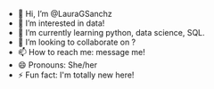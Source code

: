 - 👋 Hi, I’m @LauraGSanchz
- 👀 I’m interested in data!
- 🌱 I’m currently learning python, data science, SQL.
- 💞️ I’m looking to collaborate on ?
- 📫 How to reach me: message me!
- 😄 Pronouns: She/her
- ⚡ Fun fact: I'm totally new here!


<!---
LauraGSanchz/LauraGSanchz is a ✨ special ✨ repository because its `README.md` (this file) appears on your GitHub profile.
You can click the Preview link to take a look at your changes.
--->

